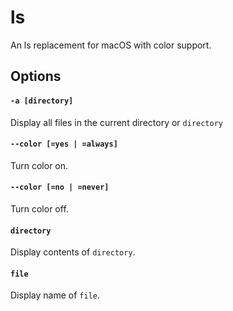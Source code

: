# ls
An ls replacement for macOS with color support.

## Options
#### `-a [directory]`
Display all files in the current directory or `directory`
#### `--color [=yes | =always]`
Turn color on.
#### `--color [=no | =never]`
Turn color off.
#### `directory`
Display contents of `directory`.
#### `file`
Display name of `file`.
